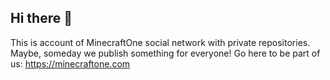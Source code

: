 ## Hi there 👋

This is account of MinecraftOne social network with private repositories. Maybe, someday we publish something for everyone!
Go here to be part of us: https://minecraftone.com
